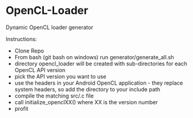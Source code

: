 # OpenCL-Loader
Dynamic OpenCL loader generator

Instructions:
* Clone Repo
* From bash (git bash on windows) run generator/generate_all.sh
* directory opencl_loader will be created with sub-directories for each OpenCL API version
* pick the API version you want to use
* use the headers in your Android OpenCL application - they replace system headers, so add the directory to your include path
* compile the matching src/.c file
* call initialize_openclXX() where XX is the version number
* profit

